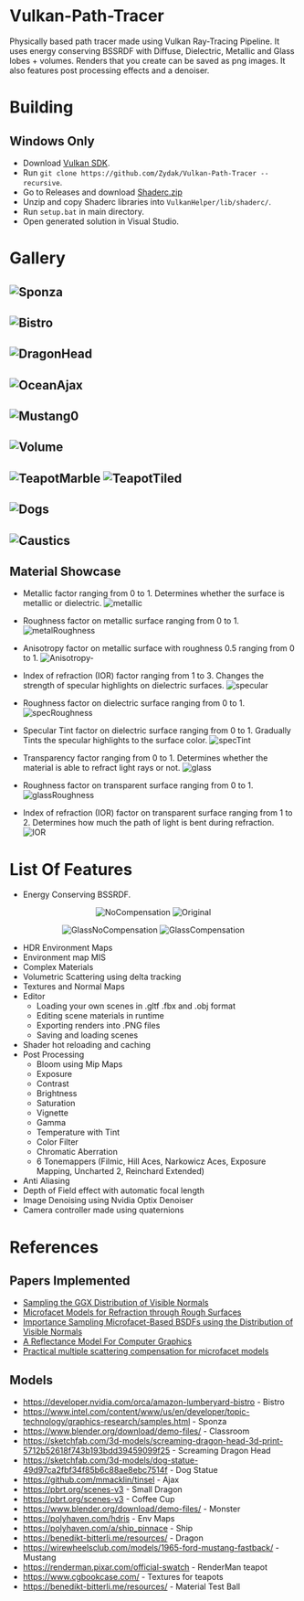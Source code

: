 # Vulkan-Path-Tracer

Physically based path tracer made using Vulkan Ray-Tracing Pipeline. It uses energy conserving BSSRDF with Diffuse, Dielectric, Metallic and Glass lobes + volumes. Renders that you create can be saved as png images. It also features post processing effects and a denoiser.

# Building
## Windows Only
- Download [Vulkan SDK](https://vulkan.lunarg.com/sdk/home#windows).
- Run `git clone https://github.com/Zydak/Vulkan-Path-Tracer --recursive`.
- Go to Releases and download [Shaderc.zip](https://github.com/Zydak/Vulkan-Path-Tracer/releases/download/Release/Shaderc.zip)
- Unzip and copy Shaderc libraries into `VulkanHelper/lib/shaderc/`.
- Run `setup.bat` in main directory.
- Open generated solution in Visual Studio.

# Gallery
![Sponza](./Gallery/GodRays.png)
--------
![Bistro](./Gallery/Bistro.png)
--------
![DragonHead](./Gallery/DragonHead.png)
--------
![OceanAjax](./Gallery/OceanAjax.png)
--------
![Mustang0](./Gallery/Mustang0.png)
--------
![Volume](./Gallery/NonUniform.png)
--------
![TeapotMarble](./Gallery/TeapotMarble.png)
![TeapotTiled](./Gallery/TeapotTiled.png)
--------
![Dogs](./Gallery/Dogs.png)
--------
![Caustics](./Gallery/Caustics.png)
--------

## Material Showcase

- Metallic factor ranging from 0 to 1. Determines whether the surface is metallic or dielectric.
![metallic](./Gallery/materialShowcase/metallic.png)

- Roughness factor on metallic surface ranging from 0 to 1.
![metalRoughness](./Gallery/materialShowcase/metalRoughness.png)

- Anisotropy factor on metallic surface with roughness 0.5 ranging from 0 to 1.
![Anisotropy-](./Gallery/materialShowcase/Anisotropy-.png)

- Index of refraction (IOR) factor ranging from 1 to 3. Changes the strength of specular highlights on dielectric surfaces.
![specular](./Gallery/materialShowcase/specular.png)

- Roughness factor on dielectric surface ranging from 0 to 1.
![specRoughness](./Gallery/materialShowcase/specRoughness.png)

- Specular Tint factor on dielectric surface ranging from 0 to 1. Gradually Tints the specular highlights to the surface color.
![specTint](./Gallery/materialShowcase/specTint.png)

- Transparency factor ranging from 0 to 1. Determines whether the material is able to refract light rays or not.
![glass](./Gallery/materialShowcase/glass.png)

- Roughness factor on transparent surface ranging from 0 to 1.
![glassRoughness](./Gallery/materialShowcase/glassRoughness.png)

- Index of refraction (IOR) factor on transparent surface ranging from 1 to 2. Determines how much the path of light is bent during refraction.
![IOR](./Gallery/materialShowcase/ior.png)

# List Of Features
- Energy Conserving BSSRDF.

<p align="center">
  <img src="./Gallery/Graphics/NoCompensation.png" alt="NoCompensation" />
  <img src="./Gallery/Graphics/Original.png" alt="Original" />
</p>
<p align="center">
  <img src="./Gallery/materialShowcase/GlassNoCompensation.png" alt="GlassNoCompensation" />
  <img src="./Gallery/materialShowcase/GlassCompensation.png" alt="GlassCompensation" />
</p>

- HDR Environment Maps
- Environment map MIS
- Complex Materials
- Volumetric Scattering using delta tracking
- Textures and Normal Maps
- Editor
  - Loading your own scenes in .gltf .fbx and .obj format
  - Editing scene materials in runtime
  - Exporting renders into .PNG files
  - Saving and loading scenes
- Shader hot reloading and caching
- Post Processing
  - Bloom using Mip Maps
  - Exposure
  - Contrast
  - Brightness
  - Saturation
  - Vignette
  - Gamma
  - Temperature with Tint
  - Color Filter
  - Chromatic Aberration
  - 6 Tonemappers (Filmic, Hill Aces, Narkowicz Aces, Exposure Mapping, Uncharted 2, Reinchard Extended)
- Anti Aliasing
- Depth of Field effect with automatic focal length
- Image Denoising using Nvidia Optix Denoiser
- Camera controller made using quaternions

# References

## Papers Implemented
- [Sampling the GGX Distribution of Visible Normals](https://jcgt.org/published/0007/04/01/paper.pdf)
- [Microfacet Models for Refraction through Rough Surfaces](https://www.graphics.cornell.edu/~bjw/microfacetbsdf.pdf)
- [Importance Sampling Microfacet-Based BSDFs using the Distribution of Visible Normals](https://inria.hal.science/hal-00996995v2/document)
- [A Reflectance Model For Computer Graphics](https://dl.acm.org/doi/pdf/10.1145/357290.357293)
- [Practical multiple scattering compensation for microfacet models](https://blog.selfshadow.com/publications/turquin/ms_comp_final.pdf)

## Models
- https://developer.nvidia.com/orca/amazon-lumberyard-bistro - Bistro
- https://www.intel.com/content/www/us/en/developer/topic-technology/graphics-research/samples.html - Sponza
- https://www.blender.org/download/demo-files/ - Classroom
- https://sketchfab.com/3d-models/screaming-dragon-head-3d-print-5712b52618f743b193bdd39459099f25 - Screaming Dragon Head
- https://sketchfab.com/3d-models/dog-statue-49d97ca2fbf34f85b6c88ae8ebc7514f - Dog Statue
- https://github.com/mmacklin/tinsel - Ajax
- https://pbrt.org/scenes-v3 - Small Dragon
- https://pbrt.org/scenes-v3 - Coffee Cup
- https://www.blender.org/download/demo-files/ - Monster
- https://polyhaven.com/hdris - Env Maps
- https://polyhaven.com/a/ship_pinnace - Ship
- https://benedikt-bitterli.me/resources/ - Dragon
- https://wirewheelsclub.com/models/1965-ford-mustang-fastback/ - Mustang
- https://renderman.pixar.com/official-swatch - RenderMan teapot
- https://www.cgbookcase.com/ - Textures for teapots
- https://benedikt-bitterli.me/resources/ - Material Test Ball
